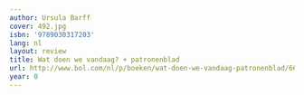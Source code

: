 ```yaml
---
author: Ursula Barff
cover: 492.jpg
isbn: '9789030317203'
lang: nl
layout: review
title: Wat doen we vandaag? + patronenblad
url: http://www.bol.com/nl/p/boeken/wat-doen-we-vandaag-patronenblad/666828822/index.html
year: 0
---
```


